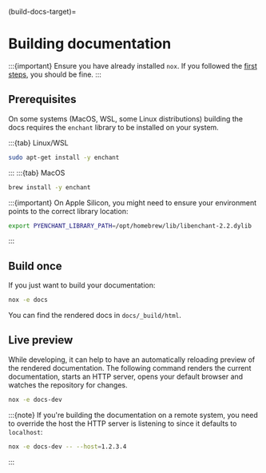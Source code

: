 (build-docs-target)=
# Building documentation

:::{important}
Ensure you have already installed `nox`. If you followed the [first steps](first-steps-target), you should be fine.
:::

## Prerequisites
On some systems (MacOS, WSL, some Linux distributions) building the docs requires the `enchant` library to be installed on your system.

:::{tab} Linux/WSL
```bash
sudo apt-get install -y enchant
```
:::
:::{tab} MacOS
```bash
brew install -y enchant
```

:::{important}
On Apple Silicon, you might need to ensure your environment points to the correct library location:

```bash
export PYENCHANT_LIBRARY_PATH=/opt/homebrew/lib/libenchant-2.2.dylib
```
:::

## Build once
If you just want to build your documentation:

```bash
nox -e docs
```

You can find the rendered docs in `docs/_build/html`.

## Live preview
While developing, it can help to have an automatically reloading preview of the rendered documentation.
The following command renders the current documentation, starts an HTTP server, opens your default browser
and watches the repository for changes.

```bash
nox -e docs-dev
```

:::{note}
If you're building the documentation on a remote system, you need to override the
host the HTTP server is listening to since it defaults to `localhost`:

```bash
nox -e docs-dev -- --host=1.2.3.4
```
:::
